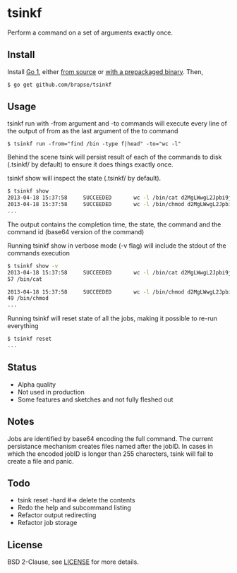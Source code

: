 # tsinkf
Perform a command on a set of arguments exactly once.

## Install
Install [Go 1][1], either [from source][2] or [with a prepackaged binary][3]. Then,
```bash
$ go get github.com/brapse/tsinkf
```

[1]: http://golang.org
[2]: http://golang.org/doc/install/source
[3]: http://golang.org/doc/install


## Usage
tsinkf run with -from argument and -to commands will execute every line
of the output of from as the last argument of the to command
```
$ tsinkf run -from="find /bin -type f|head" -to="wc -l"
```
Behind the scene tsink will persist result of each of the commands to
disk (.tsinkf/ by default) to ensure it does things exactly once.


tsinkf show will inspect the state (.tsinkf/ by default).
```bash
$ tsinkf show
2013-04-18 15:37:58     SUCCEEDED       wc -l /bin/cat d2MgLWwgL2Jpbi9jYXQ=
2013-04-18 15:37:58     SUCCEEDED       wc -l /bin/chmod d2MgLWwgL2Jpbi9jaG1vZA==
...
```
The output contains the completion time, the state, the command and the
command id (base64 version of the command)

Running tsinkf show in verbose mode (-v flag) will include the stdout of
the commands execution
```bash
$ tsinkf show -v
2013-04-18 15:37:58     SUCCEEDED       wc -l /bin/cat d2MgLWwgL2Jpbi9jYXQ=
57 /bin/cat

2013-04-18 15:37:58     SUCCEEDED       wc -l /bin/chmod d2MgLWwgL2Jpbi9jaG1vZA==
49 /bin/chmod
...
```

Running tsinkf will reset state of all the jobs, making it possible to
re-run everything
```bash
$ tsinkf reset
...
```

## Status
* Alpha quality
* Not used in production
* Some features and sketches and not fully fleshed out

## Notes
Jobs are identified by base64 encoding the full command. The current
persistance mechanism creates files named after the jobID. In cases in
which the encoded jobID is longer than 255 charecters, tsink will fail
to create a file and panic.

## Todo
* tsink reset -hard  #=> delete the contents
* Redo the help and subcommand listing
* Refactor output redirecting
* Refactor job storage

## License
BSD 2-Clause, see [LICENSE][4] for more details.

[4]: https://github.com/brapse/tsinkf/blob/master/LICENSE
